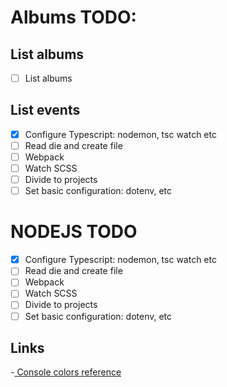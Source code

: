 Albums TODO: 
===
## List albums
 - [ ] List albums
## List events
- [x] Configure Typescript: nodemon, tsc watch etc
- [ ] Read die and create file
- [ ] Webpack
- [ ] Watch SCSS
- [ ] Divide to projects
- [ ] Set basic configuration: dotenv, etc

NODEJS TODO
===
- [x] Configure Typescript: nodemon, tsc watch etc
- [ ] Read die and create file
- [ ] Webpack
- [ ] Watch SCSS
- [ ] Divide to projects
- [ ] Set basic configuration: dotenv, etc

## Links
-[ Console colors reference](https://stackoverflow.com/questions/9781218/how-to-change-node-jss-console-font-color)